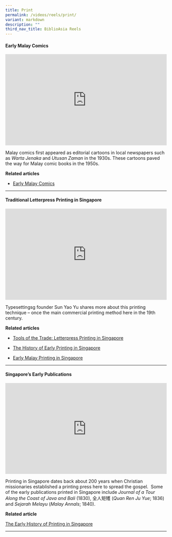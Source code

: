 ```yaml
---
title: Print
permalink: /videos/reels/print/
variant: markdown
description: ""
third_nav_title: BiblioAsia Reels
---
```

#### <b>Early Malay Comics</b>

<style>.embed-container {position: relative; padding-bottom: 56.25%; height: 0; overflow: hidden; max-width: 100%; } .embed-container iframe, .embed-container object, .embed-container embed { position: absolute; top: 0; left: 0; width: 100%; height: 100%; }</style><div class="embed-container"><iframe src="https://www.youtube.com/embed/Pr1eklZNrB4" frameborder="0" allowfullscreen=""></iframe></div>

Malay comics first appeared as editorial cartoons in local newspapers such as&nbsp;_Warta Jenaka_&nbsp;and&nbsp;_Utusan Zaman_&nbsp;in the 1930s. These cartoons paved the way for Malay comic books in the 1950s.

<b>Related articles</b><br>

* <a href="https://biblioasia.nlb.gov.sg/vol-19/issue-4/jan-mar-2024/early-malay-comics/">Early Malay Comics</a><br>

<hr>


#### <b>Traditional Letterpress Printing in Singapore</b>

<style>.embed-container {position: relative; padding-bottom: 56.25%; height: 0; overflow: hidden; max-width: 100%; } .embed-container iframe, .embed-container object, .embed-container embed { position: absolute; top: 0; left: 0; width: 100%; height: 100%; }</style><div class="embed-container"><iframe src="https://www.youtube.com/embed/GYvONtxJFeo?si=PBBLlpCbvVh2o3Kx" frameborder="0" allowfullscreen=""></iframe></div>

Typesettingsg founder Sun Yao Yu shares more about this printing technique – once the main commercial printing method here in the 19th century.

<b>Related articles</b><br>

* <a href="https://biblioasia.nlb.gov.sg/ba-reels-print/2024/6/tools-of-the-trade/">Tools of the Trade: Letterpress Printing in Singapore</a><br>

* <a href="https://biblioasia.nlb.gov.sg/vol-19/issue-3/oct-dec-2023/singapore-early-printing/">The History of Early Printing in Singapore</a><br>
   
* <a href="https://biblioasia.nlb.gov.sg/vol-13/issue-3/oct-dec-2017/early-malay-printing/">Early Malay Printing in Singapore</a><br>

<hr>

#### <b>Singapore’s Early Publications</b>
 
<style>.embed-container {position: relative; padding-bottom: 56.25%; height: 0; overflow: hidden; max-width: 100%; } .embed-container iframe, .embed-container object, .embed-container embed { position: absolute; top: 0; left: 0; width: 100%; height: 100%; }</style><div class="embed-container"><iframe src="https://www.youtube.com/embed/Bfx3g3Xjqf0" frameborder="0" allowfullscreen=""></iframe></div>

Printing in Singapore dates back about 200 years when Christian missionaries established a printing press here to spread the gospel. &nbsp;Some of the early publications printed in Singapore include _Journal of a Tour Along the Coast of Java and Bali_&nbsp;(1830), 全人矩矱 (_Quan Ren Ju Yue_; 1836) and _Sejarah Melayu_ (_Malay Annals_; 1840).

<b>Related article</b><br>

[The Early History of Printing in Singapore](/vol-19/issue-3/oct-dec-2023/singapore-early-printing/)


<hr>